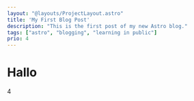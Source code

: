 ```yaml
---
layout: "@layouts/ProjectLayout.astro"
title: 'My First Blog Post'
description: "This is the first post of my new Astro blog."
tags: ["astro", "blogging", "learning in public"]
prio: 4
---
```


# Hallo
4   